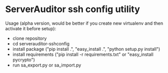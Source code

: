 ServerAuditor ssh config utility
================================

Usage (alpha version, would be better if you create new virtualenv and then activate it before setup):

* clone repository
* cd serverauditor-sshconfig
* install package ("pip install .", "easy_install .", "python setup.py install")
* install requirements ("pip install -r requirements.txt" or "easy_install pycrypto")
* run sa_export.py or sa_import.py
